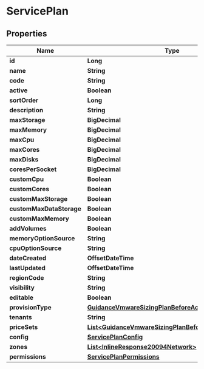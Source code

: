 

# ServicePlan

## Properties

Name | Type | Description | Notes
------------ | ------------- | ------------- | -------------
**id** | **Long** |  |  [optional]
**name** | **String** |  |  [optional]
**code** | **String** |  |  [optional]
**active** | **Boolean** |  |  [optional]
**sortOrder** | **Long** |  |  [optional]
**description** | **String** |  |  [optional]
**maxStorage** | **BigDecimal** |  |  [optional]
**maxMemory** | **BigDecimal** |  |  [optional]
**maxCpu** | **BigDecimal** |  |  [optional]
**maxCores** | **BigDecimal** |  |  [optional]
**maxDisks** | **BigDecimal** |  |  [optional]
**coresPerSocket** | **BigDecimal** |  |  [optional]
**customCpu** | **Boolean** |  |  [optional]
**customCores** | **Boolean** |  |  [optional]
**customMaxStorage** | **Boolean** |  |  [optional]
**customMaxDataStorage** | **Boolean** |  |  [optional]
**customMaxMemory** | **Boolean** |  |  [optional]
**addVolumes** | **Boolean** |  |  [optional]
**memoryOptionSource** | **String** |  |  [optional]
**cpuOptionSource** | **String** |  |  [optional]
**dateCreated** | **OffsetDateTime** |  |  [optional]
**lastUpdated** | **OffsetDateTime** |  |  [optional]
**regionCode** | **String** |  |  [optional]
**visibility** | **String** |  |  [optional]
**editable** | **Boolean** |  |  [optional]
**provisionType** | [**GuidanceVmwareSizingPlanBeforeActionProvisionType**](GuidanceVmwareSizingPlanBeforeActionProvisionType.md) |  |  [optional]
**tenants** | **String** |  |  [optional]
**priceSets** | [**List&lt;GuidanceVmwareSizingPlanBeforeActionPriceSets&gt;**](GuidanceVmwareSizingPlanBeforeActionPriceSets.md) |  |  [optional]
**config** | [**ServicePlanConfig**](ServicePlanConfig.md) |  |  [optional]
**zones** | [**List&lt;InlineResponse20094Network&gt;**](InlineResponse20094Network.md) |  |  [optional]
**permissions** | [**ServicePlanPermissions**](ServicePlanPermissions.md) |  |  [optional]



